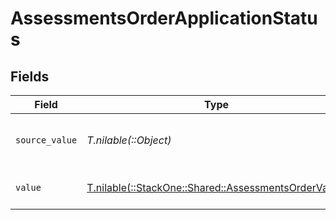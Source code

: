 # AssessmentsOrderApplicationStatus


## Fields

| Field                                                                                                | Type                                                                                                 | Required                                                                                             | Description                                                                                          | Example                                                                                              |
| ---------------------------------------------------------------------------------------------------- | ---------------------------------------------------------------------------------------------------- | ---------------------------------------------------------------------------------------------------- | ---------------------------------------------------------------------------------------------------- | ---------------------------------------------------------------------------------------------------- |
| `source_value`                                                                                       | *T.nilable(::Object)*                                                                                | :heavy_minus_sign:                                                                                   | The source value of the application status.                                                          | Hired                                                                                                |
| `value`                                                                                              | [T.nilable(::StackOne::Shared::AssessmentsOrderValue)](../../models/shared/assessmentsordervalue.md) | :heavy_minus_sign:                                                                                   | The status of the application.                                                                       | hired                                                                                                |